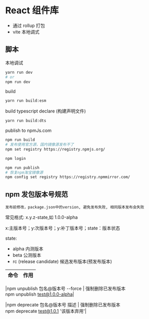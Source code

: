 # React 组件库

- 通过 rollup 打包
- vite 本地调式

## 脚本

本地调试

```sh
yarn run dev
# or
npm run dev
```

build

```sh
yarn run build:esm
```

build typescript declare (构建声明文件)

```sh
yarn run build:dts
```

publish to npmJs.com

```sh
npm run build
# 发布使用官方源，国内镜像源发布不了
npm set registry https://registry.npmjs.org/

npm login

npm run publish
# 恢复npm淘宝镜像源
npm config set registry https://registry.npmmirror.com/
```

## npm 发包版本号规范

`发布前修改，package.json中的version, 避免发布失败, 相同版本发布会失败`

常见格式: x.y.z-state,如 1.0.0-alpha

x:主版本号；y:次版本号；y:补丁版本号；state：版本状态

state:

- alpha 内测版本
- beta 公测版本
- rc (release candidate) 候选发布版本(预发布版本)

| 命令 | 作用 |
| ---- | ---- |

|npm unpublish 包名@版本号 --force | 强制删除已发布版本 <br>npm unpublish test@1.0.0-alpha|

|npm deprecate 包名@版本号 描述 | 强制删除已发布版本 <br> npm deprecate test@1.0.1 '该版本弃用'|
